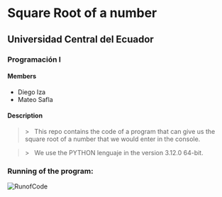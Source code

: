 # Square Root of a number
## Universidad Central del Ecuador
### Programación I
#### Members
* Diego Iza
* Mateo Safla
#### Description
> &gt; &nbsp; This repo contains the code of a program that can give us the square root of a number that we would enter in the console.

>  &gt; &nbsp; We use the PYTHON lenguaje in the version 3.12.0 64-bit.
### Running of the program:

![RunofCode](https://github.com/mateo1011s/SquareRootProgram/assets/169929259/953a2e73-31f7-4278-8337-beea7eae9d6f)

  
